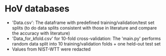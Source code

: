 # HoV databases

- 'Data.csv': The dataframe with predefined training/validation/test set splits (to do data splits consistent with those in literature and compare the accuracy with literature)
- 'Data_for_kfold.csv' for 10-fold cross-validation: The 'main.py' performs random data split into 10 training/validation folds + one held-out test set
- Values from NIST-WTT were redacted
